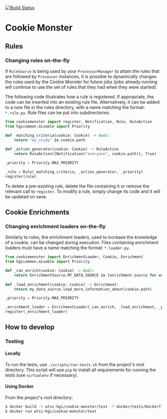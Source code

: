 [![Build Status](https://travis-ci.org/wtsi-hgi/cookie-monster.svg)](https://travis-ci.org/wtsi-hgi/cookie-monster)

# Cookie Monster

## Rules
### Changing rules on-the-fly
If ``RuleSource`` is being used by your ``ProcessorManager`` to attain the rules that are followed by ``Processor``
instances, it is possible to dynamically changes the rules used by the Cookie Monster for future jobs (jobs already 
running will continue to use the set of rules that they had when they were started).

The following code illustrates how a rule is registered. If appropriate, the code can be inserted into an existing rule 
file. Alternatively, it can be added to a new file in the rules directory, with a name matching the format: ``*.rule.py``.
Rule files can be put into subdirectories.
```python
from cookiemonster import register, Notification, Rule, RuleAction
from hgicommon.mixable import Priority 

def _matching_criteria(cookie: Cookie) -> bool:
    return "my_study" in cookie.path
        
def _action_generator(cookie: Cookie) -> RuleAction
    return RuleAction([Notification("everyone", cookie.path)], True)

_priority = Priority.MAX_PRIORITY

_rule = Rule(_matching_criteria, _action_generator, _priority)
register(rule)
```

To delete a pre-existing rule, delete the file containing it or remove the relevant call to ``register``. To modify a 
rule, simply change its code and it will be updated on save.


## Cookie Enrichments
### Changing enrichment loaders on-the-fly
Similarly to rules, the enrichment loaders, used to increase the knowledge of a cookie, can be changed during execution.
Files containing enrichment loaders must have a name matching the format: ``*.loader.py``.
```python
from cookiemonster import EnrichmentLoader, Cookie, Enrichment
from hgicommon.mixable import Priority 

def _can_enrich(cookie: Cookie) -> bool:
    return EnrichmentSource.MY_DATA_SOURCE in [enrichment.source for enrichment in cookie.enrichments]
    
def _load_enrichment(cookie: Cookie) -> Enrichment:
    return my_data_source.load_more_information_about(cookie.path)

_priority = Priority.MAX_PRIORITY

_enrichment_loader = EnrichmentLoader(_can_enrich, _load_enrichment, _priority)
register(_enrichment_loader)
```


## How to develop
### Testing
#### Locally
To run the tests, use ``./scripts/run-tests.sh`` from the project's root directory. This script will use ``pip`` to 
install all requirements for running the tests (use `virtualenv` if necessary).

#### Using Docker
From the project's root directory:
```bash
$ docker build -t wtsi-hgi/cookie-monster/test -f docker/tests/Dockerfile .
$ docker run wtsi-hgi/cookie-monster/test
```